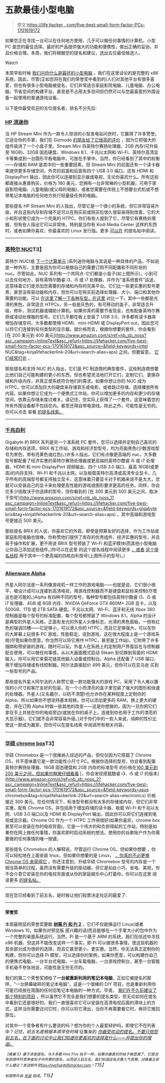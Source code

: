 # 五款最佳小型电脑

> 原文:[https://life hacker . com/five-best-small-form-factor-PCs-1701619172](https://lifehacker.com/five-best-small-form-factor-pcs-1701619172)

如果您正在寻找一台可以在任何地方使用、几乎可以做任何事情的计算机，小型 PC 是您的最佳选择。最好的产品提供强大的功能和便携性，做出正确的妥协，并且价格合理。本周，我们将根据您的提名和建议，选出五位最佳候选人。

Watch

本周早些时候 [我们问你什么是最好的小型电脑](https://lifehacker.com/whats-the-best-small-form-factor-pc-1701069975) 。我们在这里谈论的是完整的 x86 系统，因此，尽管(正如您将在我们的荣誉奖中看到的)人们对其他平台有很多喜爱，但也有很多小型电脑被提名，它们非常适合家庭影院电脑、儿童电脑、办公电脑、节省空间的构建平台，甚至是不占用太多空间但仍然可以与您最喜爱的外围设备一起使用的普通游戏设备。

以下是你最受欢迎的五位提名者，排名不分先后:

### [HP 流迷你](http://store.hp.com/webapp/wcs/stores/servlet/us/en/pdp/desktops/hp-stream-mini-desktop---200-010-p-k5g59aa-aba--1)

当 HP Stream Mini 作为一款令人惊讶的小型发电站问世时，它赢得了许多赞誉。它适合你的手掌，我们在 Gizmodo [的朋友给了它很高的评价](https://gizmodo.com/hp-stream-mini-review-a-deceptively-capable-tiny-deskt-1692158242) ，因为它把强大的组件装进了一个小盒子里。Stream Mini 将英特尔赛扬处理器、2GB 内存(可升级至 16GB)、32GB 固态硬盘、Windows 8.1、千兆以太网和 Wi-Fi、英特尔高清显卡等集成到一台圆形平板电脑中，可放在手掌中。当然，你已经看到了其中的权衡——存储和 RAM 是其中的一些重要因素，但 Stream Mini 的前面还有一个读卡器来提供更多存储空间，外壳的前面和后面有四个 USB 3.0 端口，还有 HDMI 和 DisplayPort 输出，因此你可以连接到显示器或电视，无论你喜欢什么。所有这些都直接从惠普购买，价格为 180 美元，您拥有一台非常棒的小型机器，可用于家庭影院电脑、儿童电脑(或父母的电脑)，或者您需要在传统上不想要台式机或不想带笔记本电脑的任何地方执行轻量级任务的电脑。

那些提名 HP Stream Mini 的人指出，尽管它是一个很小的系统，但它非常容易升级，并且这些内存和存储不足可以在购买前或购买后很久很容易得到改善。它的大小和形状使它成为一个完美的 HTPC，你们有些人提到了它，尽管它有赛扬处理器，但有些人指出它可以非常快，特别是当你有 Kodi Media Center 这样的东西时，或者如果你喜欢，你最喜欢的 Linux 发行版。更多 [可以在](http://lifehacker.com/http-i-kinja-img-com-gawker-media-image-upload-s-sdof-1701183198) 的提名帖中阅读。

* * *

### [英特尔 NUC](http://www.intel.com/content/www/us/en/nuc/overview.html)T3】

英特尔 NUC(或 [下一个计算单元](http://en.wikipedia.org/wiki/Next_Unit_of_Computing) )系列迷你电脑与其说是一种具体的产品，不如说是一种外形，主要是因为你可以根据自己的需要订购不同配置和不同形状的 nuc。尽管如此，NUC 系列有一个共同点-它们都是小盒子(如上图所示)，小到可以去任何地方，装有英特尔酷睿 i3、i5 或 i7 处理器，并作为“准系统套件”运送，这意味着它们是添加您需要的存储和内存的完美平台。它们比一些更实惠的型号更贵，甚至没有驱动器和内存，但你可以在购买前选择处理器、大小、端口和其他你需要的功能。可以 [在这里](http://www.intel.com/content/www/us/en/nuc/products-overview.html)[了解一下各种车型，在这里](http://www.intel.com/content/www/us/en/nuc/nuc-comparison.html) 对比一下。其中一些都是光滑的黑色，非常适合 HTPCs，另一些是灰色的，有可移动的盖子，非常适合升级，修补，测试机器或辅助计算机。如果你真的需要节省现金，也有配备英特尔赛扬或凌动处理器的型号。它们几乎都在板上安装了 USB 3.0，许多都有读卡器来增加存储空间，大多数都使用 HDMI、mini-HDMI 或 DisplayPort out，因此您可以将它们连接到任何类型的显示器。就价格而言，根据你想要的套件，你会看到 [在 200 美元到 400 美元](http://www.amazon.com/s/ref=nb_sb_noss?asc_campaign=InlineText&asc_refurl=https://lifehacker.com/five-best-small-form-factor-pcs-1701619172&asc_source=&field-keywords=intel NUC&tag=kinjalifehackerlink-20&url=search-alias=aps) 之间，但要留意， [它们经常打折](https://lifehacker.com/intels-awesome-nuc-pc-starter-kits-are-on-sale-today-1564239492) 。

那些提名和支持 NUC 的人指出，它们是 PC 制造商的典型套件，这些制造商想要比他们自己可能构建的更小的东西，但也希望灵活地打开它们，定制它们，更换存储和升级内存，并真正使系统符合他们的需求。如果你想让你的 NUC 成为 HTPC，你可以添加巨大的硬盘来存储音乐或电影，或者跳过存储，选择播放所有内容。如果你想让它成为一个便携式工作站，你可以增加更多的内存和更少的存储空间，依靠云存储来度过难关。请记住，您实际上获得了一个套件，这意味着您的所有外围设备都不包括在内。甚至还得自带电源线。除此之外，可能性是无穷的。你可以点击 查看 [的提名线索。](http://lifehacker.com/vote-intel-nuc-why-intel-s-nuc-series-of-mini-pcs-are-1701071353)

* * *

### [千兆白利](http://www.gigabyte.us/products/list.aspx?s=47&ck=104)

Gigabyte 的 BRIX 系列是另一个准系统 PC 套件，您可以选择并定制自己喜欢的存储和内存选项。BRIX 有工作站、游戏和经济型型号，均为亮面黑色(少数游戏型号为黑色，带有亮黄色或红色)。)许多人指出，它们有点像更高端的 nuc，大多数型号都配备了经济实惠的英特尔赛扬处理器或更高端的英特尔酷睿 i5 或 i7 处理器、HDMI 和 mini-DisplayPort 视频输出、四个 USB 3.0 端口、最高 16GB(或更高)的内存支持、Wi-FI 和千兆以太网，以及板载英特尔高清或高清专业显卡。几乎所有的高端型号都支持独立显卡，这意味着只要显卡对于机箱来说不是太大，您就可以安装自己的显卡来处理更高性能的游戏或图形要求更高的任务。同样，你会花多少钱取决于你选择的型号，但你看到的 [在 300 美元到 500 美元之间，取决于型号](http://www.amazon.com/s/ref=nb_sb_noss_1?asc_campaign=InlineText&asc_refurl=https://lifehacker.com/five-best-small-form-factor-pcs-1701619172&asc_source=&field-keywords=gigabyte brix&tag=kinjalifehackerlink-20&url=search-alias=aps) ，其中高端和游戏型号更接近 500 美元。

那些提名 BRIX 的人说，你喜欢它的外观，即使是预算友好的选择，作为工作站或家庭影院电脑也很棒。你称赞他们提供了库存的优秀组件、经济实惠的型号，并且易于操作和扩展，更不用说 BRIX 型号预装了 Wi-Fi 和蓝牙模块(而其他小型电脑让你自己添加这些组件。)你可以在这里 的这个提名线程中阅读更多 [，或者](http://lifehacker.com/i-love-the-gigabyte-brix-powerful-enough-for-almost-e-1701188282) [这个提名线程](http://lifehacker.com/vote-gigabyte-brix-pro-i5-why-most-of-the-sff-pcs-i-1701355719) 用于其中一个更高端的四核白利型号(上图所示的型号)。)

* * *

### [Alienware Alpha](http://www.alienware.com/landings/alpha/)

外星人阿尔法是一系列像游戏机一样工作的游戏电脑——也就是说，它们很小很平，被设计成可以连接到高清电视，用游戏控制器而不是键盘和鼠标来控制(尽管这也是可能的。)Alpha 有四种不同的型号，每种型号都包括英特尔酷睿 i3、i5 或 i7 处理器、4GB 或 8GB 内存、NVIDIA GeForce GTX 860M+ 2GB 显卡，以及 500GB、1TB 或 2TB SATA 硬盘。千兆以太网、Wi-Fi、蓝牙和无线 Xbox 360 控制器是每个型号的标准配置，每个型号都预装了 Windows 8.1。Alpha 的设计是典型的外星人风格，正面有发光的外星人头像标志，光滑的黑色面板，一侧有红色的强调凹槽——它足够小，可以滑入你的 HTPC，而且它足够强大，可以在你的大屏幕上玩很多 PC 游戏，性能稳定。说到游戏，这在很大程度上是一个游戏系统(尽管如果你愿意，你当然可以将它用作 HTPC，甚至是工作站)，它附带了许多捆绑和预安装的游戏，随时可以玩。外星人在系统上的定制用户界面旨在与控制器配合使用，可以做任何事情，从以大画面模式启动 Steam 到切换到背面的 HDMI 输入，你可以用它来菊花链其他输入设备或控制台。Alpha 还配备了 USB 端口，用于增加存储或有线控制器。阿尔法直接起价 499 美元，但你可以在亚马逊 买到一些型号的产品。

那些提名外星人阿尔法的人称赞它是一款功能强大的游戏 PC，采用了令人难以置信的小尺寸和客厅友好的包装，在一个小而漂亮的盒子里包装了强大的图形和快速的处理器。外星人(又名戴尔，以防不清楚)也允许你在某种程度上定制你的 Alpha，所以如果你不想坚持基本规格，你可以添加更多的 RAM，换上更大的硬盘，并在订购 Alpha 时做一些其他的改变——这是你想做的，因为一旦你把它们拿在手上并放在你的电视旁边(或放在你的桌子上，连接到你也用于工作的漂亮的大显示器)，它们就不会非常容易升级。)对于你们中的一些人来说，纯粹的性价比使这一款成为赢家，但你可以在提名线索 中阅读所有相关内容。

* * *

### [华硕 chrome box](http://promos.asus.com/us/chrome-os/chromebox/)T3】

华硕 Chromebox 是一个很难纳入综述的产品，但仅仅因为它搭载了 Chrome OS，并不意味着它是一款功能性小尺寸 PC。根据你选择的型号，你会看到配备英特尔赛扬处理器、16GB 固态硬盘和 2GB 内存的标准型号 的价格在[160 美元到 200 美元之间，但如果你稍微仔细看看](http://www.amazon.com/dp/B00IT1WJZQ?asc_campaign=InlineText&asc_refurl=https://lifehacker.com/five-best-small-form-factor-pcs-1701619172&asc_source=&tag=kinjalifehackerlink-20) [，你会发现搭载酷睿 i3、i5 或 i7 的版本](http://www.amazon.com/s/ref=nb_sb_noss_2?asc_campaign=InlineText&asc_refurl=https://lifehacker.com/five-best-small-form-factor-pcs-1701619172&asc_source=&field-keywords=asus chromebox&tag=kinjalifehackerlink-20&url=search-alias=electronics) 价格接近 300 美元。在任何情况下，标准型号都没有太多的存储或内存，但它们非常实惠，配有 Chrome OS，并包括用于增加存储的读卡器、板载 Wi-Fi 和千兆以太网、USB 3.0 端口以及 HDMI 和 DisplayPort 输出，因此你可以将它们连接到电视或显示器。Chrome OS 作为一个 HTPC 工作得很好(如果你喜欢，chrome box 甚至可以安装在你的电视背面)，它是一个伟大的和负担得起的工作站，特别是如果你在网上做任何事情，你喜欢即时启动系统的想法，使用你的谷歌账户作为你需要做的任何事情的唯一按键。

那些提名 Chromebox 的人解释说，尽管运行 Chrome OS，但如果你想要 ，你可以轻松地在上面安装 linux，但如果你想要的是 Linux， [，你真的不必更换 Chrome OS 来获得它](http://lifehacker.com/chromebooks-can-now-run-linux-in-its-own-window-1676479669) 。你还注意到，升级华硕 Chromebox 型号的内存是一个相当简单的过程，虽然没有需要升级的驱动器，但它是如此小巧、省电、美观，你不会介意它安装在你的电视背面或从你的家庭娱乐中心盯着你。你可以在这里 阅读更多 [的提名帖。](http://lifehacker.com/vote-asus-chromebox-why-if-you-are-a-chrome-os-conver-1701189862)

* * *

现在您已经看到了前五名，是时候让他们投票决定社区的最爱了:

* * *

#### 荣誉奖

本周最明显的荣誉奖要数 [**树莓 Pi 和 Pi 2**](https://www.raspberrypi.org/) ，它们不仅能够运行 Linux(或者 Windows 10，如果你对预览版 感兴趣的话)而且能够在一个手掌大小的包中作为一个完整的桌面系统运行。当然，Pi 是一个基于 ARM 的系统，我们在综述中寻找 x86 机器，但这并不能改变这样一个事实，即 Pi 可以做很多事情，使这些机器的其余部分成为很好的选择，而且它甚至更小，更实惠。当然，你无法真正定制你的构建，但你可以选择 Pi 模型，可以选择你的案例，如果你愿意，可以构建你自己的便携式电脑，一台半台式电脑，一台车载电脑，一台游戏控制台，甚至一台智能手机毫不夸张地说，可能性是无穷无尽的。

我们的第二个荣誉奖颁给了**一台被重新利用的笔记本电脑**，正如它被提名的那样，“一台屏幕破碎的笔记本电脑”，这是一个很棒的 DIY 项目，也是重新利用你可能已经放在周围的任何旧笔记本电脑的一种方式。毕竟， [我们在不久前建议了那个特别的项目](https://lifehacker.com/turn-your-old-laptop-into-a-diy-hideaway-media-center-f-1518501852) ，所以虽然它不完全是我们想要的提名类型，但无论如何在提名中看到它还是很好的。我们一直很喜欢它可以安装在高清电视后面的滑块上的方式，这样当你需要访问它时，你可以将它滑出，当你不再需要看它时，再将它推回原位。

对其中一个竞争者有什么要说的吗？想为你的个人最爱辩护吗，即使它不在列表中？*记住，前五名是根据本周早些时候* 征集来的 [*你最受欢迎的提名。不要只抱怨前五名，在下面的讨论中让我们知道你更喜欢的选择是什么——并提出你的理由。*](https://lifehacker.com/whats-the-best-small-form-factor-pc-1701069975)

*<small>《蜂巢 5》基于读者提名。与大多数 Hive Five 帖子一样，如果你最喜欢的帖子被遗漏了，它就没有获得呼吁竞争者帖子中所需的提名，从而进入前五名。我们知道这有点像人气竞赛。对蜂巢五有什么建议？发送邮件至</small>*[*<small>tips+hivefive@lifehacker.com</small>*](mailto:tips+hivefive@lifehacker.com)*<small>！</small>T15】*

*<small>标题照片由</small>* [*<small>辛辰</small>*](https://www.flickr.com/photos/linsinchen/14241153072/) *<small>组成。</small>T15】*